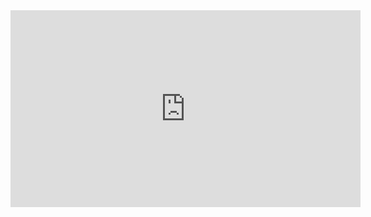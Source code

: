 <iframe width="560" height="315" src="https://www.youtube.com/embed/_15oiPriTbs?si=Z8-QNEWWm63xrzQB" title="YouTube video player" frameborder="0" allow="accelerometer; autoplay; clipboard-write; encrypted-media; gyroscope; picture-in-picture; web-share" referrerpolicy="strict-origin-when-cross-origin" allowfullscreen></iframe>
